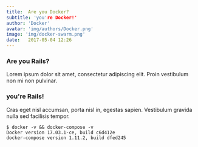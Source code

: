 ```yaml
---
title:  Are you Docker?
subtitle: 'you're Docker!'
author: 'Docker'
avatar: 'img/authors/Docker.png'
image: 'img/docker-swarm.png'
date:   2017-05-04 12:26
---
```



### Are you Rails?
Lorem ipsum dolor sit amet, consectetur adipiscing elit. Proin vestibulum non mi non pulvinar.

### you're Rails!
Cras eget nisl accumsan, porta nisl in, egestas sapien. Vestibulum gravida nulla sed facilisis tempor.
```
$ docker -v && docker-compose -v
Docker version 17.03.1-ce, build c6d412e
docker-compose version 1.11.2, build dfed245
```